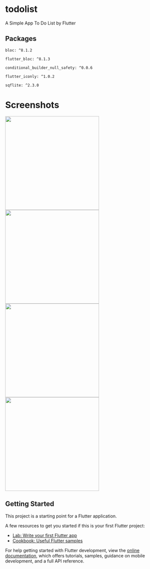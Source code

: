 # todolist

A Simple App To Do List by Flutter

## Packages

    bloc: ^8.1.2
    
    flutter_bloc: ^8.1.3
    
    conditional_builder_null_safety: ^0.0.6
    
    flutter_iconly: ^1.0.2
    
    sqflite: ^2.3.0

# Screenshots

<img src ="https://github.com/Ahmed-Humishan/ToDoList/assets/111582706/d937ebc1-8172-4ee8-8123-e53bef113a3b" width=300>
<img src ="https://github.com/Ahmed-Humishan/ToDoList/assets/111582706/d12b7d0d-f40a-46a4-814e-ae2134e711f6" width=300>
<img src ="https://github.com/Ahmed-Humishan/ToDoList/assets/111582706/26b99bc9-5a1a-4e09-b98f-523bcb8c455e" width=300>
<img src ="https://github.com/Ahmed-Humishan/ToDoList/assets/111582706/d7f8fc9d-6424-4ca1-8964-c534ceefbd14" width=300>



## Getting Started

This project is a starting point for a Flutter application.

A few resources to get you started if this is your first Flutter project:

- [Lab: Write your first Flutter app](https://docs.flutter.dev/get-started/codelab)
- [Cookbook: Useful Flutter samples](https://docs.flutter.dev/cookbook)

For help getting started with Flutter development, view the
[online documentation](https://docs.flutter.dev/), which offers tutorials,
samples, guidance on mobile development, and a full API reference.
